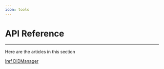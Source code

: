 ```yaml
---
icon: tools
---
```


# API Reference

---

Here are the articles in this section

[!ref DIDManager](/DIDManager/API-Reference/DIDManager.md)
